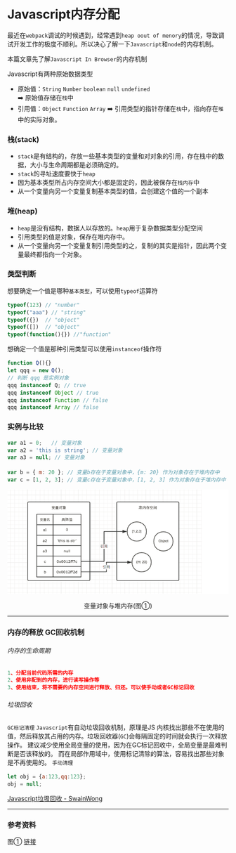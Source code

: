 # Javascript内存分配

最近在`webpack`调试的时候遇到，经常遇到`heap oout of menory`的情况，导致调试开发工作的极度不顺利。所以决心了解一下`Javascript`和`node`的内存机制。

本篇文章先了解`Javascript In Browser`的内存机制

Javascript有两种原始数据类型
* 原始值：`String` `Number` `boolean` `null` `undefined`   
:arrow_right: 原始值存储在`栈`中                      
* 引用值：`Object`  `Function` `Array`
  :arrow_right: 引用类型的指针存储在`栈`中，指向存在`堆`中的实际对象。

### 栈(stack)
* `stack`是有结构的，存放一些基本类型的变量和对对象的引用，存在栈中的数据，大小与生命周期都是必须确定的。
* `stack`的寻址速度要快于`heap`
* 因为基本类型所占内存空间大小都是固定的，因此被保存在`栈内存`中
* 从一个变量向另一个变量复制基本类型的值，会创建这个值的一个副本
### 堆(heap)
* `heap`是没有结构，数据人以存放的。`heap`用于复杂数据类型分配空间
* 引用类型的值是对象，保存在堆内存中。
* 从一个变量向另一个变量复制引用类型的之，复制的其实是指针，因此两个变量最终都指向一个对象。


### 类型判断
想要确定一个值是哪种`基本类型`，可以使用`typeof`运算符
```js
typeof(123) // "number"
typeof("aaa") // "string"
typeof({})  // "object"
typeof([])  // "object"
typeof(function(){}) //"function"
```
想确定一个值是那种引用类型可以使用`instanceof`操作符
```js
function Q(){}
let qqq = new Q();
// 判断 qqq 是实例对象
qqq instanceof Q; // true
qqq instanceof Object // true
qqq instanceof Function // false
qqq instanceof Array // false
```
### 实例与比较
```js
var a1 = 0;   // 变量对象
var a2 = 'this is string'; // 变量对象
var a3 = null; // 变量对象

var b = { m: 20 }; // 变量b存在于变量对象中，{m: 20} 作为对象存在于堆内存中
var c = [1, 2, 3]; // 变量c存在于变量对象中，[1, 2, 3] 作为对象存在于堆内存中
```
![](/blog_assets/stack_heap.png)
<div style="text-align:center;">变量对象与堆内存(图①)</div>

___
### 内存的释放 GC回收机制
###### 内存的生命周期
```js
1、分配当前代码所需的内存
2、使用非配到的内存，进行读写操作等
3、使用结束，将不需要的内存空间进行释放、归还。可以使手动或者GC标记回收
```
###### 垃圾回收
`GC标记清理`
`Javascript`有自动垃圾回收机制，原理是JS 内核找出那些不在使用的值，然后释放其占用的内存。垃圾回收器(`GC`)会每隔固定的时间就会执行一次释放操作。
建议减少使用全局变量的使用，因为在GC标记回收中，全局变量是最难判断是否该释放的。
而在局部作用域中，使用标记清除的算法，容易找出那些对象是不再使用的。
`手动清理`
```js
let obj = {a:123,qq:123};
obj = null;
```
[Javascript垃圾回收 - SwainWong](/JS/GC.md)
___
### 参考资料
图① [链接](https://blog.csdn.net/pingfan592/article/details/55189622)

